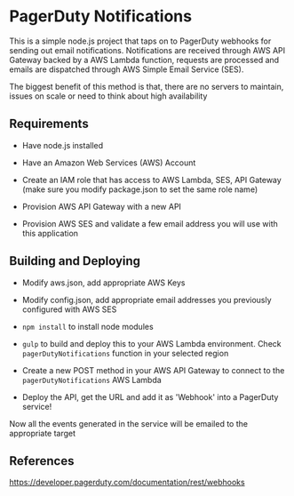 # PagerDuty Notifications    

This is a simple node.js project that taps on to PagerDuty webhooks for sending out email notifications. Notifications are received through AWS API Gateway backed by a AWS Lambda function, requests are processed and emails are dispatched through AWS Simple Email Service (SES). 

The biggest benefit of this method is that, there are no servers to maintain, issues on scale or need to think about high availability

## Requirements 

* Have node.js installed

* Have an Amazon Web Services (AWS) Account

* Create an IAM role that has access to AWS Lambda, SES, API Gateway (make sure you modify package.json to set the same role name)

* Provision AWS API Gateway with a new API

* Provision AWS SES and validate a few email address you will use with this application

## Building and Deploying

* Modify aws.json, add appropriate AWS Keys

* Modify config.json, add appropriate email addresses you previously configured with AWS SES

* `npm install` to install node modules

* `gulp` to build and deploy this to your AWS Lambda environment. Check `pagerDutyNotifications` function in your selected region

* Create a new POST method in your AWS API Gateway to connect to the `pagerDutyNotifications` AWS Lambda

* Deploy the API, get the URL and add it as 'Webhook' into a PagerDuty service!

Now all the events generated in the service will be emailed to the appropriate target

## References

https://developer.pagerduty.com/documentation/rest/webhooks


